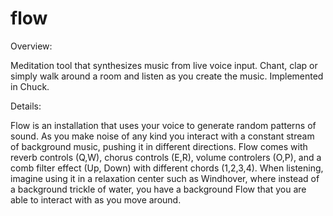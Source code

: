# flow

Overview:

Meditation tool that synthesizes music from live voice input. Chant, clap or simply walk around a room and listen as you create the music. Implemented in Chuck.

Details:

Flow is an installation that uses your voice to generate random patterns of sound. As you make noise of any kind you interact with a constant stream of background music, pushing it in different directions. Flow comes with reverb controls (Q,W), chorus controls (E,R), volume controlers (O,P), and a comb filter effect (Up, Down) with different chords (1,2,3,4). When listening, imagine using it in a relaxation center such as Windhover, where instead of a background trickle of water, you have a background Flow that you are able to interact with as you move around. 
